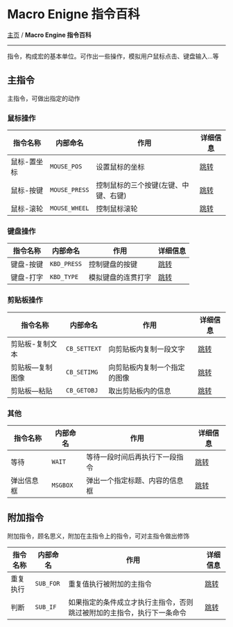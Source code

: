# Macro Enigne 指令百科
[主页](/wiki/Home.md) / **Macro Engine 指令百科**

---

指令，构成宏的基本单位。可作出一些操作，模拟用户鼠标点击、键盘输入...等

## 主指令

主指令，可做出指定的动作

### 鼠标操作

|指令名称|内部命名|作用|详细信息|
|-|-|-|-|
|鼠标-置坐标|`MOUSE_POS`|设置鼠标的坐标|[跳转](Command/Mouse/Mouse-pos/Mouse-pos.md)|
|鼠标-按键|`MOUSE_PRESS`|控制鼠标的三个按键(左键、中键、右键)|[跳转](Command/Mouse/Mouse-press/Mouse-press.md)|
|鼠标-滚轮|`MOUSE_WHEEL`|控制鼠标滚轮|[跳转](Command/Mouse/Mouse-wheel/Mouse-wheel.md)|

### 键盘操作

|指令名称|内部命名|作用|详细信息|
|-|-|-|-|
|键盘-按键|`KBD_PRESS`|控制键盘的按键|[跳转](Command/Keyboard/Kbd_press/Kbd_press.md)|
|键盘-打字|`KBD_TYPE`|模拟键盘的连贯打字|[跳转](Command/Keyboard/Kbd_type/Kbd_type.md)|

### 剪贴板操作

|指令名称|内部命名|作用|详细信息|
|-|-|-|-|
|剪贴板-复制文本|`CB_SETTEXT`|向剪贴板内复制一段文字|[跳转](Command/Clipboard/Cb_settext/Cb_settext.md)|
|剪贴板—复制图像|`CB_SETIMG`|向剪贴板内复制一个指定的图像|[跳转](Command/Clipboard/Cb_setimg/Cb_setimg.md)|
|剪贴板—粘贴|`CB_GETOBJ`|取出剪贴板内的信息|[跳转](Command/Clipboard/Cb_getobj/Cb_getobj.md)|

### 其他

|指令名称|内部命名|作用|详细信息|
|-|-|-|-|
|等待|`WAIT`|等待一段时间后再执行下一段指令|[跳转](Command/Misc/Wait/Wait.md)|
|弹出信息框|`MSGBOX`|弹出一个指定标题、内容的信息框|[跳转](Command/Misc/Msgbox/Msgbox.md)|


## 附加指令

附加指令，顾名思义，附加在主指令上的指令，可对主指令做出修饰

|指令名称|内部命名|作用|详细信息|
|-|-|-|-|
|重复执行|`SUB_FOR`|重复值执行被附加的主指令|[跳转](Command/SubCommand/Sub_for/Sub_for.md)|
|判断|`SUB_IF`|如果指定的条件成立才执行主指令，否则跳过被附加的主指令，执行下一条命令|[跳转](Command/SubCommand/Sub_if/Sub_if.md)|
